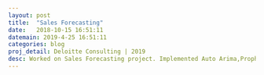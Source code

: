 ```yaml
---
layout: post
title:  "Sales Forecasting"
date:   2018-10-15 16:51:11
datemain: 2019-4-25 16:51:11
categories: blog
proj_detail: Deloitte Consulting | 2019
desc: Worked on Sales Forecasting project. Implemented Auto Arima,Prophet model, Bi-directional and Stacked LSTM on time series data. Project was done on Google Cloud Platform. 
---
```

